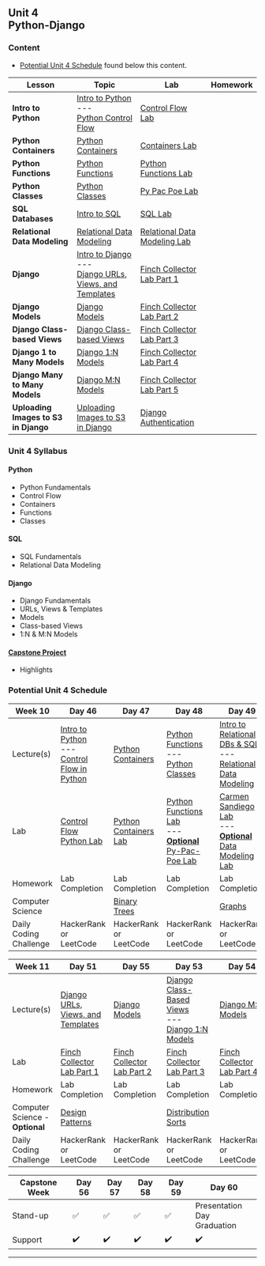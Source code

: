 ## Unit 4 <br> Python-Django

### Content
- [Potential Unit 4 Schedule](#potential-unit-4-schedule) found below this content.

| Lesson | Topic | Lab | Homework |
| -- | -- | -- | -- |
| **Intro to Python** | [Intro to Python](./Unit_4/1-python/1.1-intro-python.md)<br>---<br>[Python Control Flow](./Unit_4/1-python/1.2-python-control-flow.md) | [Control Flow Lab](./Unit_4/1-python/1.2.1-control-flow-lab.md)  | []() |
| **Python Containers** | [Python Containers](./Unit_4/1-python/1.3-python-containers.md) | [Containers Lab](./Unit_4/1-python/1.3.1-containers-lab.md) |  |
| **Python Functions** | [Python Functions](./Unit_4/1-python/1.4-python-functions.md) | [Python Functions Lab](./Unit_4/1-python/1.4.1-python-functions-lab.md) |  |
| **Python Classes** | [Python Classes](./Unit_4/1-python/1.5-python-classes.md) | [Py Pac Poe Lab](./Unit_4/1-python/1.6-optional-py-pac-poe-lab.md) |  |
| **SQL Databases** | [Intro to SQL](./Unit_4/2-sql-databases/2.1-intro-sql.md) | [SQL Lab](./Unit_4/2-sql-databases/2.1.1-sql-lab.md) |  |
| **Relational Data Modeling** | [Relational Data Modeling](./Unit_4/2-sql-databases/2.2-relational-data-modeling.md) | [Relational Data Modeling Lab](./Unit_4/2-sql-databases/2.2.1-optional-data-modeling-lab.md) |  |
| **Django** | [Intro to Django](./Unit_4/3-django/3.1-intro-django.md)<br>---<br>[Django URLs, Views, and Templates](./Unit_4/3-django/3.2-django-urls-views-templates.md) | [Finch Collector Lab Part 1](./Unit_4/3-django/3.2.1-finch-collector-lab-part-1.md) |  |
| **Django Models** | [Django Models](./Unit_4/3-django/3.3-django-models.md) | [Finch Collector Lab Part 2](./Unit_4/3-django/3.3.1-finch-collector-lab-part-2.md) |  |
| **Django Class-based Views** | [Django Class-based Views](./Unit_4/3-django/3.4-django-class-based-views.md) | [Finch Collector Lab Part 3](./Unit_4/3-django/3.4.1-finch-collector-lab-part-3.md) |  |
| **Django 1 to Many Models** | [Django 1:N Models](./Unit_4/3-django/3.5-django-one-to-many-models.md) | [Finch Collector Lab Part 4](./Unit_4/3-django/3.5.1-finch-collector-lab-part-4.md) |  |
| **Django Many to Many Models** | [Django M:N Models](./Unit_4/3-django/3.6-django-many-to-many-models.md) | [Finch Collector Lab Part 5](./Unit_4/3-django/3.6.1-finch-collector-lab-part-5.md) |  |
| **Uploading Images to S3 in Django** | [Uploading Images to S3 in Django](./Unit_4/3-django/3.7-uploading-images-s3-django.md) | [Django Authentication](/Unit_4/3-django/3.8-django-authentication.md) |  |

### Unit 4 Syllabus

#### Python
- Python Fundamentals
- Control Flow
- Containers
- Functions
- Classes
  
#### SQL
- SQL Fundamentals
- Relational Data Modeling
  
#### Django
- Django Fundamentals
- URLs, Views & Templates
- Models
- Class-based Views
- 1:N & M:N Models

#### [Capstone Project](/Unit_4/project-4/project-4-requirements.md)
- Highlights
  
### Potential Unit 4 Schedule
| Week 10 | Day 46 | Day 47 | Day 48 | Day 49 | Day 50 |
| -- | -- | -- | -- | -- | -- |
| Lecture(s) | [Intro to Python](/Unit_4/1-python/1.1-intro-python.md)<br>---<br>[Control Flow in Python](/Unit_4/1-python/1.2-python-control-flow.md) | [Python Containers](/Unit_4/1-python/1.3-python-containers.md) | [Python Functions](/Unit_4/1-python/1.4-python-functions.md)<br>---<br>[Python Classes](/Unit_4/1-python/1.5-python-classes.md) | [Intro to Relational DBs & SQL](/Unit_4/2-sql-databases/2.1-intro-sql.md)<br>---<br>[Relational Data Modeling](/Unit_4/2-sql-databases/2.2-relational-data-modeling.md) | [Intro to Django](/Unit_4/3-django/3.1-intro-django.md) |
| Lab | [Control Flow Python Lab](/Unit_4/1-python/1.2-python-control-flow.md) | [Python Containers Lab](/Unit_4/1-python/1.3.1-containers-lab.md) | [Python Functions Lab](/Unit_4/1-python/1.4.1-python-functions-lab.md)<br>---<br>[**Optional** Py-Pac-Poe Lab](/Unit_4/1-python/1.6-optional-py-pac-poe-lab.md) | [Carmen Sandiego Lab](/Unit_4/2-sql-databases/2.1.1-sql-lab.md)<br>---<br>[**Optional** Data Modeling Lab](/Unit_4/2-sql-databases/2.2.1-optional-data-modeling-lab.md) | [Django Tutorial](https://docs.djangoproject.com/en/4.1/intro/tutorial01/) |
| Homework | Lab Completion | Lab Completion | Lab Completion | Lab Completion | Lab Completion |
| Computer Science |  | [Binary Trees](/computer-science/10-binary-trees-and-tries/) |  | [Graphs](/computer-science/11-graphs/) |  |
| Daily Coding Challenge | HackerRank or LeetCode | HackerRank or LeetCode | HackerRank or LeetCode | HackerRank or LeetCode | HackerRank or LeetCode |


| Week 11 | Day 51 | Day 55 | Day 53 | Day 54 | Day 55 |
| -- | -- | -- | -- | -- | -- |
| Lecture(s) | [Django URLs, Views, and Templates](/Unit_4/3-django/3.2-django-urls-views-templates.md) | [Django Models](/Unit_4/3-django/3.3-django-models.md) | [Django Class-Based Views](/Unit_4/3-django/3.4-django-class-based-views.md)<br>---<br>[Django 1:N Models](/Unit_4/3-django/3.5-django-one-to-many-models.md) | [Django M:N Models](/Unit_4/3-django/3.6-django-many-to-many-models.md) | [Uploading Images to S3 in Django](/Unit_4/3-django/3.7-uploading-images-s3-django.md)<br>---<br>[Django Authentication](/Unit_4/3-django/3.8-django-authentication.md) |
| Lab | [Finch Collector Lab Part 1](/Unit_4/3-django/3.2.1-finch-collector-lab-part-1.md) | [Finch Collector Lab Part 2](/Unit_4/3-django/3.3.1-finch-collector-lab-part-2.md) | [Finch Collector Lab Part 3](/Unit_4/3-django/3.4.1-finch-collector-lab-part-3.md) | [Finch Collector Lab Part 4](/Unit_4/3-django/3.5.1-finch-collector-lab-part-4.md) | [Finch Collector Lab Part 5](/Unit_4/3-django/3.6.1-finch-collector-lab-part-5.md) |
| Homework | Lab Completion | Lab Completion | Lab Completion | Lab Completion | Lab Completion |
| Computer Science - **Optional** | [Design Patterns](/computer-science/extra-modules/design-patterns/) | []() | [Distribution Sorts](/computer-science/extra-modules/distribution-sorts/) | []() | [Sets](/computer-science/extra-modules/sets/) |
| Daily Coding Challenge | HackerRank or LeetCode | HackerRank or LeetCode | HackerRank or LeetCode | HackerRank or LeetCode | HackerRank or LeetCode |


| Capstone Week | Day 56 | Day 57 | Day 58 | Day 59 | Day 60 |
| -- | -- | -- | -- | -- | -- |
| Stand-up | ✅ | ✅ | ✅ | ✅ | Presentation Day <br> Graduation |
| Support | ✔️ | ✔️ | ✔️ | ✔️ | ✔️ |
<hr>
